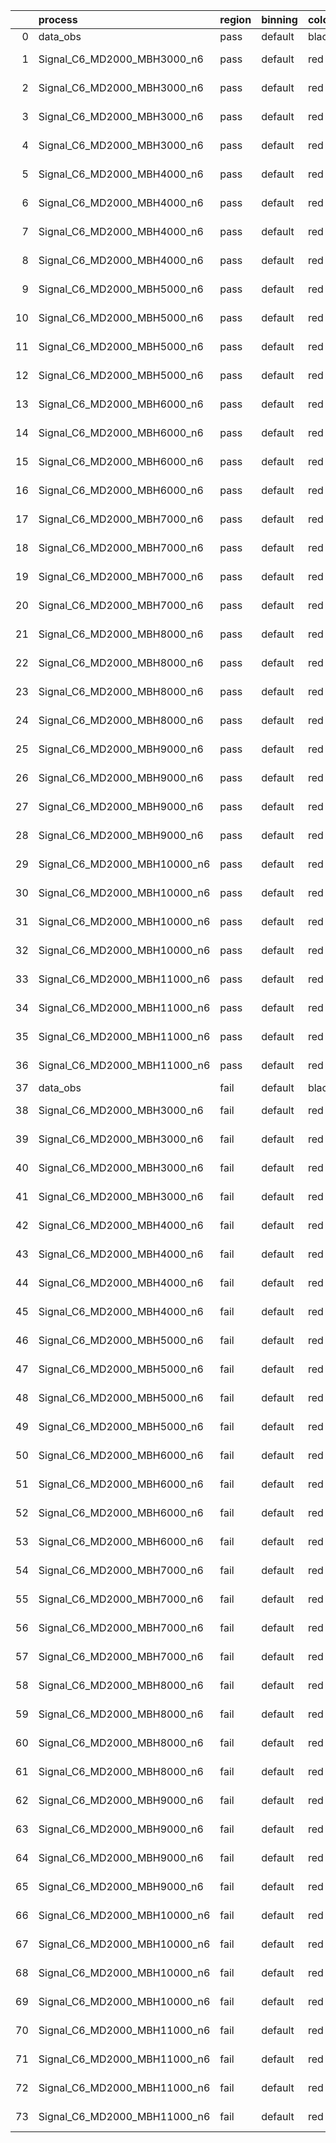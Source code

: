 |    | process                      | region   | binning   | color   | process_type   |   scale | variation   | source_filename                                                       | source_histname    | alias                        | title     |   combine_idx |     lnN |   shapes | syst_type   | direction   | variation_alias   |
|---:|:-----------------------------|:---------|:----------|:--------|:---------------|--------:|:------------|:----------------------------------------------------------------------|:-------------------|:-----------------------------|:----------|--------------:|--------:|---------:|:------------|:------------|:------------------|
|  0 | data_obs                     | pass     | default   | black   | DATA           |       1 | nominal     | ./histograms_for_2DAlphabet_v18//BH_Data.root                         | hpass              | Data                         | Data      |           nan | nan     |      nan | nan         | nan         | nan               |
|  1 | Signal_C6_MD2000_MBH3000_n6  | pass     | default   | red     | SIGNAL         |       1 | lumi        | ./histograms_for_2DAlphabet_v18//BH_Signal_C6_MD2000_MBH3000_n6.root  | hpass              | Signal_C6_MD2000_MBH3000_n6  | BH signal |           nan |   1.016 |      nan | lnN         | nan         | nan               |
|  2 | Signal_C6_MD2000_MBH3000_n6  | pass     | default   | red     | SIGNAL         |       1 | SVM         | ./histograms_for_2DAlphabet_v18//BH_Signal_C6_MD2000_MBH3000_n6.root  | hpass_SVMsyst_up   | Signal_C6_MD2000_MBH3000_n6  | BH signal |           nan | nan     |        1 | shapes      | Up          | SVMsyst           |
|  3 | Signal_C6_MD2000_MBH3000_n6  | pass     | default   | red     | SIGNAL         |       1 | SVM         | ./histograms_for_2DAlphabet_v18//BH_Signal_C6_MD2000_MBH3000_n6.root  | hpass_SVMsyst_down | Signal_C6_MD2000_MBH3000_n6  | BH signal |           nan | nan     |        1 | shapes      | Down        | SVMsyst           |
|  4 | Signal_C6_MD2000_MBH3000_n6  | pass     | default   | red     | SIGNAL         |       1 | nominal     | ./histograms_for_2DAlphabet_v18//BH_Signal_C6_MD2000_MBH3000_n6.root  | hpass              | Signal_C6_MD2000_MBH3000_n6  | BH signal |           nan | nan     |      nan | nan         | nan         | nan               |
|  5 | Signal_C6_MD2000_MBH4000_n6  | pass     | default   | red     | SIGNAL         |       1 | lumi        | ./histograms_for_2DAlphabet_v18//BH_Signal_C6_MD2000_MBH4000_n6.root  | hpass              | Signal_C6_MD2000_MBH4000_n6  | BH signal |           nan |   1.016 |      nan | lnN         | nan         | nan               |
|  6 | Signal_C6_MD2000_MBH4000_n6  | pass     | default   | red     | SIGNAL         |       1 | SVM         | ./histograms_for_2DAlphabet_v18//BH_Signal_C6_MD2000_MBH4000_n6.root  | hpass_SVMsyst_up   | Signal_C6_MD2000_MBH4000_n6  | BH signal |           nan | nan     |        1 | shapes      | Up          | SVMsyst           |
|  7 | Signal_C6_MD2000_MBH4000_n6  | pass     | default   | red     | SIGNAL         |       1 | SVM         | ./histograms_for_2DAlphabet_v18//BH_Signal_C6_MD2000_MBH4000_n6.root  | hpass_SVMsyst_down | Signal_C6_MD2000_MBH4000_n6  | BH signal |           nan | nan     |        1 | shapes      | Down        | SVMsyst           |
|  8 | Signal_C6_MD2000_MBH4000_n6  | pass     | default   | red     | SIGNAL         |       1 | nominal     | ./histograms_for_2DAlphabet_v18//BH_Signal_C6_MD2000_MBH4000_n6.root  | hpass              | Signal_C6_MD2000_MBH4000_n6  | BH signal |           nan | nan     |      nan | nan         | nan         | nan               |
|  9 | Signal_C6_MD2000_MBH5000_n6  | pass     | default   | red     | SIGNAL         |       1 | lumi        | ./histograms_for_2DAlphabet_v18//BH_Signal_C6_MD2000_MBH5000_n6.root  | hpass              | Signal_C6_MD2000_MBH5000_n6  | BH signal |           nan |   1.016 |      nan | lnN         | nan         | nan               |
| 10 | Signal_C6_MD2000_MBH5000_n6  | pass     | default   | red     | SIGNAL         |       1 | SVM         | ./histograms_for_2DAlphabet_v18//BH_Signal_C6_MD2000_MBH5000_n6.root  | hpass_SVMsyst_up   | Signal_C6_MD2000_MBH5000_n6  | BH signal |           nan | nan     |        1 | shapes      | Up          | SVMsyst           |
| 11 | Signal_C6_MD2000_MBH5000_n6  | pass     | default   | red     | SIGNAL         |       1 | SVM         | ./histograms_for_2DAlphabet_v18//BH_Signal_C6_MD2000_MBH5000_n6.root  | hpass_SVMsyst_down | Signal_C6_MD2000_MBH5000_n6  | BH signal |           nan | nan     |        1 | shapes      | Down        | SVMsyst           |
| 12 | Signal_C6_MD2000_MBH5000_n6  | pass     | default   | red     | SIGNAL         |       1 | nominal     | ./histograms_for_2DAlphabet_v18//BH_Signal_C6_MD2000_MBH5000_n6.root  | hpass              | Signal_C6_MD2000_MBH5000_n6  | BH signal |           nan | nan     |      nan | nan         | nan         | nan               |
| 13 | Signal_C6_MD2000_MBH6000_n6  | pass     | default   | red     | SIGNAL         |       1 | lumi        | ./histograms_for_2DAlphabet_v18//BH_Signal_C6_MD2000_MBH6000_n6.root  | hpass              | Signal_C6_MD2000_MBH6000_n6  | BH signal |           nan |   1.016 |      nan | lnN         | nan         | nan               |
| 14 | Signal_C6_MD2000_MBH6000_n6  | pass     | default   | red     | SIGNAL         |       1 | SVM         | ./histograms_for_2DAlphabet_v18//BH_Signal_C6_MD2000_MBH6000_n6.root  | hpass_SVMsyst_up   | Signal_C6_MD2000_MBH6000_n6  | BH signal |           nan | nan     |        1 | shapes      | Up          | SVMsyst           |
| 15 | Signal_C6_MD2000_MBH6000_n6  | pass     | default   | red     | SIGNAL         |       1 | SVM         | ./histograms_for_2DAlphabet_v18//BH_Signal_C6_MD2000_MBH6000_n6.root  | hpass_SVMsyst_down | Signal_C6_MD2000_MBH6000_n6  | BH signal |           nan | nan     |        1 | shapes      | Down        | SVMsyst           |
| 16 | Signal_C6_MD2000_MBH6000_n6  | pass     | default   | red     | SIGNAL         |       1 | nominal     | ./histograms_for_2DAlphabet_v18//BH_Signal_C6_MD2000_MBH6000_n6.root  | hpass              | Signal_C6_MD2000_MBH6000_n6  | BH signal |           nan | nan     |      nan | nan         | nan         | nan               |
| 17 | Signal_C6_MD2000_MBH7000_n6  | pass     | default   | red     | SIGNAL         |       1 | lumi        | ./histograms_for_2DAlphabet_v18//BH_Signal_C6_MD2000_MBH7000_n6.root  | hpass              | Signal_C6_MD2000_MBH7000_n6  | BH signal |           nan |   1.016 |      nan | lnN         | nan         | nan               |
| 18 | Signal_C6_MD2000_MBH7000_n6  | pass     | default   | red     | SIGNAL         |       1 | SVM         | ./histograms_for_2DAlphabet_v18//BH_Signal_C6_MD2000_MBH7000_n6.root  | hpass_SVMsyst_up   | Signal_C6_MD2000_MBH7000_n6  | BH signal |           nan | nan     |        1 | shapes      | Up          | SVMsyst           |
| 19 | Signal_C6_MD2000_MBH7000_n6  | pass     | default   | red     | SIGNAL         |       1 | SVM         | ./histograms_for_2DAlphabet_v18//BH_Signal_C6_MD2000_MBH7000_n6.root  | hpass_SVMsyst_down | Signal_C6_MD2000_MBH7000_n6  | BH signal |           nan | nan     |        1 | shapes      | Down        | SVMsyst           |
| 20 | Signal_C6_MD2000_MBH7000_n6  | pass     | default   | red     | SIGNAL         |       1 | nominal     | ./histograms_for_2DAlphabet_v18//BH_Signal_C6_MD2000_MBH7000_n6.root  | hpass              | Signal_C6_MD2000_MBH7000_n6  | BH signal |           nan | nan     |      nan | nan         | nan         | nan               |
| 21 | Signal_C6_MD2000_MBH8000_n6  | pass     | default   | red     | SIGNAL         |       1 | lumi        | ./histograms_for_2DAlphabet_v18//BH_Signal_C6_MD2000_MBH8000_n6.root  | hpass              | Signal_C6_MD2000_MBH8000_n6  | BH signal |           nan |   1.016 |      nan | lnN         | nan         | nan               |
| 22 | Signal_C6_MD2000_MBH8000_n6  | pass     | default   | red     | SIGNAL         |       1 | SVM         | ./histograms_for_2DAlphabet_v18//BH_Signal_C6_MD2000_MBH8000_n6.root  | hpass_SVMsyst_up   | Signal_C6_MD2000_MBH8000_n6  | BH signal |           nan | nan     |        1 | shapes      | Up          | SVMsyst           |
| 23 | Signal_C6_MD2000_MBH8000_n6  | pass     | default   | red     | SIGNAL         |       1 | SVM         | ./histograms_for_2DAlphabet_v18//BH_Signal_C6_MD2000_MBH8000_n6.root  | hpass_SVMsyst_down | Signal_C6_MD2000_MBH8000_n6  | BH signal |           nan | nan     |        1 | shapes      | Down        | SVMsyst           |
| 24 | Signal_C6_MD2000_MBH8000_n6  | pass     | default   | red     | SIGNAL         |       1 | nominal     | ./histograms_for_2DAlphabet_v18//BH_Signal_C6_MD2000_MBH8000_n6.root  | hpass              | Signal_C6_MD2000_MBH8000_n6  | BH signal |           nan | nan     |      nan | nan         | nan         | nan               |
| 25 | Signal_C6_MD2000_MBH9000_n6  | pass     | default   | red     | SIGNAL         |       1 | lumi        | ./histograms_for_2DAlphabet_v18//BH_Signal_C6_MD2000_MBH9000_n6.root  | hpass              | Signal_C6_MD2000_MBH9000_n6  | BH signal |           nan |   1.016 |      nan | lnN         | nan         | nan               |
| 26 | Signal_C6_MD2000_MBH9000_n6  | pass     | default   | red     | SIGNAL         |       1 | SVM         | ./histograms_for_2DAlphabet_v18//BH_Signal_C6_MD2000_MBH9000_n6.root  | hpass_SVMsyst_up   | Signal_C6_MD2000_MBH9000_n6  | BH signal |           nan | nan     |        1 | shapes      | Up          | SVMsyst           |
| 27 | Signal_C6_MD2000_MBH9000_n6  | pass     | default   | red     | SIGNAL         |       1 | SVM         | ./histograms_for_2DAlphabet_v18//BH_Signal_C6_MD2000_MBH9000_n6.root  | hpass_SVMsyst_down | Signal_C6_MD2000_MBH9000_n6  | BH signal |           nan | nan     |        1 | shapes      | Down        | SVMsyst           |
| 28 | Signal_C6_MD2000_MBH9000_n6  | pass     | default   | red     | SIGNAL         |       1 | nominal     | ./histograms_for_2DAlphabet_v18//BH_Signal_C6_MD2000_MBH9000_n6.root  | hpass              | Signal_C6_MD2000_MBH9000_n6  | BH signal |           nan | nan     |      nan | nan         | nan         | nan               |
| 29 | Signal_C6_MD2000_MBH10000_n6 | pass     | default   | red     | SIGNAL         |       1 | lumi        | ./histograms_for_2DAlphabet_v18//BH_Signal_C6_MD2000_MBH10000_n6.root | hpass              | Signal_C6_MD2000_MBH10000_n6 | BH signal |           nan |   1.016 |      nan | lnN         | nan         | nan               |
| 30 | Signal_C6_MD2000_MBH10000_n6 | pass     | default   | red     | SIGNAL         |       1 | SVM         | ./histograms_for_2DAlphabet_v18//BH_Signal_C6_MD2000_MBH10000_n6.root | hpass_SVMsyst_up   | Signal_C6_MD2000_MBH10000_n6 | BH signal |           nan | nan     |        1 | shapes      | Up          | SVMsyst           |
| 31 | Signal_C6_MD2000_MBH10000_n6 | pass     | default   | red     | SIGNAL         |       1 | SVM         | ./histograms_for_2DAlphabet_v18//BH_Signal_C6_MD2000_MBH10000_n6.root | hpass_SVMsyst_down | Signal_C6_MD2000_MBH10000_n6 | BH signal |           nan | nan     |        1 | shapes      | Down        | SVMsyst           |
| 32 | Signal_C6_MD2000_MBH10000_n6 | pass     | default   | red     | SIGNAL         |       1 | nominal     | ./histograms_for_2DAlphabet_v18//BH_Signal_C6_MD2000_MBH10000_n6.root | hpass              | Signal_C6_MD2000_MBH10000_n6 | BH signal |           nan | nan     |      nan | nan         | nan         | nan               |
| 33 | Signal_C6_MD2000_MBH11000_n6 | pass     | default   | red     | SIGNAL         |       1 | lumi        | ./histograms_for_2DAlphabet_v18//BH_Signal_C6_MD2000_MBH11000_n6.root | hpass              | Signal_C6_MD2000_MBH11000_n6 | BH signal |           nan |   1.016 |      nan | lnN         | nan         | nan               |
| 34 | Signal_C6_MD2000_MBH11000_n6 | pass     | default   | red     | SIGNAL         |       1 | SVM         | ./histograms_for_2DAlphabet_v18//BH_Signal_C6_MD2000_MBH11000_n6.root | hpass_SVMsyst_up   | Signal_C6_MD2000_MBH11000_n6 | BH signal |           nan | nan     |        1 | shapes      | Up          | SVMsyst           |
| 35 | Signal_C6_MD2000_MBH11000_n6 | pass     | default   | red     | SIGNAL         |       1 | SVM         | ./histograms_for_2DAlphabet_v18//BH_Signal_C6_MD2000_MBH11000_n6.root | hpass_SVMsyst_down | Signal_C6_MD2000_MBH11000_n6 | BH signal |           nan | nan     |        1 | shapes      | Down        | SVMsyst           |
| 36 | Signal_C6_MD2000_MBH11000_n6 | pass     | default   | red     | SIGNAL         |       1 | nominal     | ./histograms_for_2DAlphabet_v18//BH_Signal_C6_MD2000_MBH11000_n6.root | hpass              | Signal_C6_MD2000_MBH11000_n6 | BH signal |           nan | nan     |      nan | nan         | nan         | nan               |
| 37 | data_obs                     | fail     | default   | black   | DATA           |       1 | nominal     | ./histograms_for_2DAlphabet_v18//BH_Data.root                         | hfail              | Data                         | Data      |           nan | nan     |      nan | nan         | nan         | nan               |
| 38 | Signal_C6_MD2000_MBH3000_n6  | fail     | default   | red     | SIGNAL         |       1 | lumi        | ./histograms_for_2DAlphabet_v18//BH_Signal_C6_MD2000_MBH3000_n6.root  | hfail              | Signal_C6_MD2000_MBH3000_n6  | BH signal |           nan |   1.016 |      nan | lnN         | nan         | nan               |
| 39 | Signal_C6_MD2000_MBH3000_n6  | fail     | default   | red     | SIGNAL         |       1 | SVM         | ./histograms_for_2DAlphabet_v18//BH_Signal_C6_MD2000_MBH3000_n6.root  | hfail_SVMsyst_up   | Signal_C6_MD2000_MBH3000_n6  | BH signal |           nan | nan     |        1 | shapes      | Up          | SVMsyst           |
| 40 | Signal_C6_MD2000_MBH3000_n6  | fail     | default   | red     | SIGNAL         |       1 | SVM         | ./histograms_for_2DAlphabet_v18//BH_Signal_C6_MD2000_MBH3000_n6.root  | hfail_SVMsyst_down | Signal_C6_MD2000_MBH3000_n6  | BH signal |           nan | nan     |        1 | shapes      | Down        | SVMsyst           |
| 41 | Signal_C6_MD2000_MBH3000_n6  | fail     | default   | red     | SIGNAL         |       1 | nominal     | ./histograms_for_2DAlphabet_v18//BH_Signal_C6_MD2000_MBH3000_n6.root  | hfail              | Signal_C6_MD2000_MBH3000_n6  | BH signal |           nan | nan     |      nan | nan         | nan         | nan               |
| 42 | Signal_C6_MD2000_MBH4000_n6  | fail     | default   | red     | SIGNAL         |       1 | lumi        | ./histograms_for_2DAlphabet_v18//BH_Signal_C6_MD2000_MBH4000_n6.root  | hfail              | Signal_C6_MD2000_MBH4000_n6  | BH signal |           nan |   1.016 |      nan | lnN         | nan         | nan               |
| 43 | Signal_C6_MD2000_MBH4000_n6  | fail     | default   | red     | SIGNAL         |       1 | SVM         | ./histograms_for_2DAlphabet_v18//BH_Signal_C6_MD2000_MBH4000_n6.root  | hfail_SVMsyst_up   | Signal_C6_MD2000_MBH4000_n6  | BH signal |           nan | nan     |        1 | shapes      | Up          | SVMsyst           |
| 44 | Signal_C6_MD2000_MBH4000_n6  | fail     | default   | red     | SIGNAL         |       1 | SVM         | ./histograms_for_2DAlphabet_v18//BH_Signal_C6_MD2000_MBH4000_n6.root  | hfail_SVMsyst_down | Signal_C6_MD2000_MBH4000_n6  | BH signal |           nan | nan     |        1 | shapes      | Down        | SVMsyst           |
| 45 | Signal_C6_MD2000_MBH4000_n6  | fail     | default   | red     | SIGNAL         |       1 | nominal     | ./histograms_for_2DAlphabet_v18//BH_Signal_C6_MD2000_MBH4000_n6.root  | hfail              | Signal_C6_MD2000_MBH4000_n6  | BH signal |           nan | nan     |      nan | nan         | nan         | nan               |
| 46 | Signal_C6_MD2000_MBH5000_n6  | fail     | default   | red     | SIGNAL         |       1 | lumi        | ./histograms_for_2DAlphabet_v18//BH_Signal_C6_MD2000_MBH5000_n6.root  | hfail              | Signal_C6_MD2000_MBH5000_n6  | BH signal |           nan |   1.016 |      nan | lnN         | nan         | nan               |
| 47 | Signal_C6_MD2000_MBH5000_n6  | fail     | default   | red     | SIGNAL         |       1 | SVM         | ./histograms_for_2DAlphabet_v18//BH_Signal_C6_MD2000_MBH5000_n6.root  | hfail_SVMsyst_up   | Signal_C6_MD2000_MBH5000_n6  | BH signal |           nan | nan     |        1 | shapes      | Up          | SVMsyst           |
| 48 | Signal_C6_MD2000_MBH5000_n6  | fail     | default   | red     | SIGNAL         |       1 | SVM         | ./histograms_for_2DAlphabet_v18//BH_Signal_C6_MD2000_MBH5000_n6.root  | hfail_SVMsyst_down | Signal_C6_MD2000_MBH5000_n6  | BH signal |           nan | nan     |        1 | shapes      | Down        | SVMsyst           |
| 49 | Signal_C6_MD2000_MBH5000_n6  | fail     | default   | red     | SIGNAL         |       1 | nominal     | ./histograms_for_2DAlphabet_v18//BH_Signal_C6_MD2000_MBH5000_n6.root  | hfail              | Signal_C6_MD2000_MBH5000_n6  | BH signal |           nan | nan     |      nan | nan         | nan         | nan               |
| 50 | Signal_C6_MD2000_MBH6000_n6  | fail     | default   | red     | SIGNAL         |       1 | lumi        | ./histograms_for_2DAlphabet_v18//BH_Signal_C6_MD2000_MBH6000_n6.root  | hfail              | Signal_C6_MD2000_MBH6000_n6  | BH signal |           nan |   1.016 |      nan | lnN         | nan         | nan               |
| 51 | Signal_C6_MD2000_MBH6000_n6  | fail     | default   | red     | SIGNAL         |       1 | SVM         | ./histograms_for_2DAlphabet_v18//BH_Signal_C6_MD2000_MBH6000_n6.root  | hfail_SVMsyst_up   | Signal_C6_MD2000_MBH6000_n6  | BH signal |           nan | nan     |        1 | shapes      | Up          | SVMsyst           |
| 52 | Signal_C6_MD2000_MBH6000_n6  | fail     | default   | red     | SIGNAL         |       1 | SVM         | ./histograms_for_2DAlphabet_v18//BH_Signal_C6_MD2000_MBH6000_n6.root  | hfail_SVMsyst_down | Signal_C6_MD2000_MBH6000_n6  | BH signal |           nan | nan     |        1 | shapes      | Down        | SVMsyst           |
| 53 | Signal_C6_MD2000_MBH6000_n6  | fail     | default   | red     | SIGNAL         |       1 | nominal     | ./histograms_for_2DAlphabet_v18//BH_Signal_C6_MD2000_MBH6000_n6.root  | hfail              | Signal_C6_MD2000_MBH6000_n6  | BH signal |           nan | nan     |      nan | nan         | nan         | nan               |
| 54 | Signal_C6_MD2000_MBH7000_n6  | fail     | default   | red     | SIGNAL         |       1 | lumi        | ./histograms_for_2DAlphabet_v18//BH_Signal_C6_MD2000_MBH7000_n6.root  | hfail              | Signal_C6_MD2000_MBH7000_n6  | BH signal |           nan |   1.016 |      nan | lnN         | nan         | nan               |
| 55 | Signal_C6_MD2000_MBH7000_n6  | fail     | default   | red     | SIGNAL         |       1 | SVM         | ./histograms_for_2DAlphabet_v18//BH_Signal_C6_MD2000_MBH7000_n6.root  | hfail_SVMsyst_up   | Signal_C6_MD2000_MBH7000_n6  | BH signal |           nan | nan     |        1 | shapes      | Up          | SVMsyst           |
| 56 | Signal_C6_MD2000_MBH7000_n6  | fail     | default   | red     | SIGNAL         |       1 | SVM         | ./histograms_for_2DAlphabet_v18//BH_Signal_C6_MD2000_MBH7000_n6.root  | hfail_SVMsyst_down | Signal_C6_MD2000_MBH7000_n6  | BH signal |           nan | nan     |        1 | shapes      | Down        | SVMsyst           |
| 57 | Signal_C6_MD2000_MBH7000_n6  | fail     | default   | red     | SIGNAL         |       1 | nominal     | ./histograms_for_2DAlphabet_v18//BH_Signal_C6_MD2000_MBH7000_n6.root  | hfail              | Signal_C6_MD2000_MBH7000_n6  | BH signal |           nan | nan     |      nan | nan         | nan         | nan               |
| 58 | Signal_C6_MD2000_MBH8000_n6  | fail     | default   | red     | SIGNAL         |       1 | lumi        | ./histograms_for_2DAlphabet_v18//BH_Signal_C6_MD2000_MBH8000_n6.root  | hfail              | Signal_C6_MD2000_MBH8000_n6  | BH signal |           nan |   1.016 |      nan | lnN         | nan         | nan               |
| 59 | Signal_C6_MD2000_MBH8000_n6  | fail     | default   | red     | SIGNAL         |       1 | SVM         | ./histograms_for_2DAlphabet_v18//BH_Signal_C6_MD2000_MBH8000_n6.root  | hfail_SVMsyst_up   | Signal_C6_MD2000_MBH8000_n6  | BH signal |           nan | nan     |        1 | shapes      | Up          | SVMsyst           |
| 60 | Signal_C6_MD2000_MBH8000_n6  | fail     | default   | red     | SIGNAL         |       1 | SVM         | ./histograms_for_2DAlphabet_v18//BH_Signal_C6_MD2000_MBH8000_n6.root  | hfail_SVMsyst_down | Signal_C6_MD2000_MBH8000_n6  | BH signal |           nan | nan     |        1 | shapes      | Down        | SVMsyst           |
| 61 | Signal_C6_MD2000_MBH8000_n6  | fail     | default   | red     | SIGNAL         |       1 | nominal     | ./histograms_for_2DAlphabet_v18//BH_Signal_C6_MD2000_MBH8000_n6.root  | hfail              | Signal_C6_MD2000_MBH8000_n6  | BH signal |           nan | nan     |      nan | nan         | nan         | nan               |
| 62 | Signal_C6_MD2000_MBH9000_n6  | fail     | default   | red     | SIGNAL         |       1 | lumi        | ./histograms_for_2DAlphabet_v18//BH_Signal_C6_MD2000_MBH9000_n6.root  | hfail              | Signal_C6_MD2000_MBH9000_n6  | BH signal |           nan |   1.016 |      nan | lnN         | nan         | nan               |
| 63 | Signal_C6_MD2000_MBH9000_n6  | fail     | default   | red     | SIGNAL         |       1 | SVM         | ./histograms_for_2DAlphabet_v18//BH_Signal_C6_MD2000_MBH9000_n6.root  | hfail_SVMsyst_up   | Signal_C6_MD2000_MBH9000_n6  | BH signal |           nan | nan     |        1 | shapes      | Up          | SVMsyst           |
| 64 | Signal_C6_MD2000_MBH9000_n6  | fail     | default   | red     | SIGNAL         |       1 | SVM         | ./histograms_for_2DAlphabet_v18//BH_Signal_C6_MD2000_MBH9000_n6.root  | hfail_SVMsyst_down | Signal_C6_MD2000_MBH9000_n6  | BH signal |           nan | nan     |        1 | shapes      | Down        | SVMsyst           |
| 65 | Signal_C6_MD2000_MBH9000_n6  | fail     | default   | red     | SIGNAL         |       1 | nominal     | ./histograms_for_2DAlphabet_v18//BH_Signal_C6_MD2000_MBH9000_n6.root  | hfail              | Signal_C6_MD2000_MBH9000_n6  | BH signal |           nan | nan     |      nan | nan         | nan         | nan               |
| 66 | Signal_C6_MD2000_MBH10000_n6 | fail     | default   | red     | SIGNAL         |       1 | lumi        | ./histograms_for_2DAlphabet_v18//BH_Signal_C6_MD2000_MBH10000_n6.root | hfail              | Signal_C6_MD2000_MBH10000_n6 | BH signal |           nan |   1.016 |      nan | lnN         | nan         | nan               |
| 67 | Signal_C6_MD2000_MBH10000_n6 | fail     | default   | red     | SIGNAL         |       1 | SVM         | ./histograms_for_2DAlphabet_v18//BH_Signal_C6_MD2000_MBH10000_n6.root | hfail_SVMsyst_up   | Signal_C6_MD2000_MBH10000_n6 | BH signal |           nan | nan     |        1 | shapes      | Up          | SVMsyst           |
| 68 | Signal_C6_MD2000_MBH10000_n6 | fail     | default   | red     | SIGNAL         |       1 | SVM         | ./histograms_for_2DAlphabet_v18//BH_Signal_C6_MD2000_MBH10000_n6.root | hfail_SVMsyst_down | Signal_C6_MD2000_MBH10000_n6 | BH signal |           nan | nan     |        1 | shapes      | Down        | SVMsyst           |
| 69 | Signal_C6_MD2000_MBH10000_n6 | fail     | default   | red     | SIGNAL         |       1 | nominal     | ./histograms_for_2DAlphabet_v18//BH_Signal_C6_MD2000_MBH10000_n6.root | hfail              | Signal_C6_MD2000_MBH10000_n6 | BH signal |           nan | nan     |      nan | nan         | nan         | nan               |
| 70 | Signal_C6_MD2000_MBH11000_n6 | fail     | default   | red     | SIGNAL         |       1 | lumi        | ./histograms_for_2DAlphabet_v18//BH_Signal_C6_MD2000_MBH11000_n6.root | hfail              | Signal_C6_MD2000_MBH11000_n6 | BH signal |           nan |   1.016 |      nan | lnN         | nan         | nan               |
| 71 | Signal_C6_MD2000_MBH11000_n6 | fail     | default   | red     | SIGNAL         |       1 | SVM         | ./histograms_for_2DAlphabet_v18//BH_Signal_C6_MD2000_MBH11000_n6.root | hfail_SVMsyst_up   | Signal_C6_MD2000_MBH11000_n6 | BH signal |           nan | nan     |        1 | shapes      | Up          | SVMsyst           |
| 72 | Signal_C6_MD2000_MBH11000_n6 | fail     | default   | red     | SIGNAL         |       1 | SVM         | ./histograms_for_2DAlphabet_v18//BH_Signal_C6_MD2000_MBH11000_n6.root | hfail_SVMsyst_down | Signal_C6_MD2000_MBH11000_n6 | BH signal |           nan | nan     |        1 | shapes      | Down        | SVMsyst           |
| 73 | Signal_C6_MD2000_MBH11000_n6 | fail     | default   | red     | SIGNAL         |       1 | nominal     | ./histograms_for_2DAlphabet_v18//BH_Signal_C6_MD2000_MBH11000_n6.root | hfail              | Signal_C6_MD2000_MBH11000_n6 | BH signal |           nan | nan     |      nan | nan         | nan         | nan               |